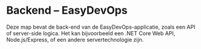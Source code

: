 # Backend – EasyDevOps

Deze map bevat de back-end van de EasyDevOps-applicatie, zoals een API of server-side logica. 
Het kan bijvoorbeeld een .NET Core Web API, Node.js/Express, of een andere servertechnologie zijn.
